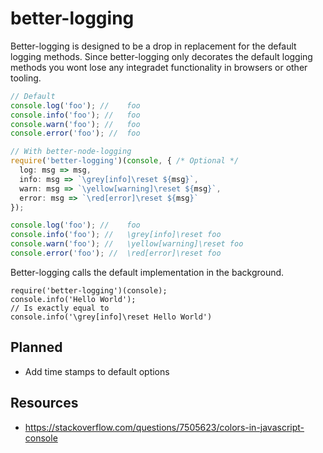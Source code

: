 # better-logging
Better-logging is designed to be a drop in replacement for the default logging methods.
Since better-logging only decorates the default logging methods you wont lose any integradet functionality in browsers or other tooling. 

```ts
// Default
console.log('foo'); //    foo
console.info('foo'); //   foo
console.warn('foo'); //   foo
console.error('foo'); //  foo

// With better-node-logging
require('better-logging')(console, { /* Optional */
  log: msg => msg,
  info: msg => `\grey[info]\reset ${msg}`,
  warn: msg => `\yellow[warning]\reset ${msg}`,
  error: msg => `\red[error]\reset ${msg}`
});

console.log('foo'); //    foo
console.info('foo'); //   \grey[info]\reset foo
console.warn('foo'); //   \yellow[warning]\reset foo
console.error('foo'); //  \red[error]\reset foo
```

Better-logging calls the default implementation in the background.
```
require('better-logging')(console);
console.info('Hello World');
// Is exactly equal to
console.info('\grey[info]\reset Hello World')
```

## Planned
* Add time stamps to default options


## Resources
* https://stackoverflow.com/questions/7505623/colors-in-javascript-console
